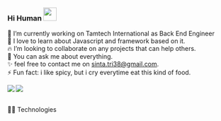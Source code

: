 ### Hi Human <img src="https://raw.githubusercontent.com/MartinHeinz/MartinHeinz/master/wave.gif" width="30px">


 🔭 I’m currently working on Tamtech International as Back End Engineer <br/>
 🌱 I love to learn about Javascript and framework based on it.<br/>
 🔥 I’m looking to collaborate on any projects that can help others.<br/>
 💬 You can ask me about everything.<br/>
 ✨ feel free to contact me on sinta.tri38@gmail.com.<br/>
 ⚡ Fun fact: i like spicy, but i cry everytime eat this kind of food.<br/>

<img align="left" src="https://github-readme-stats.vercel.app/api/top-langs/?username=sinta3&theme=vue" /> <img align="center" src="https://github-readme-stats.vercel.app/api?username=sinta3&show_icons=true&theme=vue)" />


<br/>
👩‍💻 Technologies



